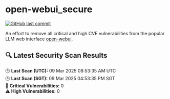 # open-webui_secure

[![GitHub last commit](https://img.shields.io/github/last-commit/NotYuSheng/open-webui_secure?color=red)](#)

An effort to remove all critical and high CVE vulnerabilities from the popular LLM web interface [open-webui](https://github.com/open-webui/open-webui).

<!-- TRIVY_SCAN_RESULTS_START -->
## 🔍 Latest Security Scan Results

🕒 **Last Scan (UTC):** 09 Mar 2025 08:53:35 AM UTC  
🕒 **Last Scan (SGT):** 09 Mar 2025 04:53:35 PM SGT  
🚨 **Critical Vulnerabilities:** 0  
⚠️ **High Vulnerabilities:** 0  

<!-- TRIVY_SCAN_RESULTS_END -->

